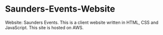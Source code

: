 # Saunders-Events-Website
Website: Saunders Events. This is a client website written in HTML, CSS and JavaScript. This site is hosted on AWS. 
